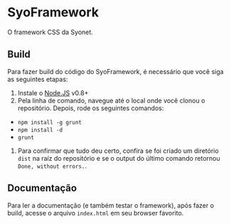 # SyoFramework
O framework CSS da Syonet.

## Build
Para fazer build do código do SyoFramework, é necessário que você siga as seguintes etapas:

1. Instale o [Node.JS](http://nodejs.org/) v0.8+
1. Pela linha de comando, navegue até o local onde você clonou o repositório. Depois, rode os seguintes comandos:
 * `npm install -g grunt`
 * `npm install -d`
 * `grunt`
1. Para confirmar que tudo deu certo, confira se foi criado um diretório `dist` na raíz do repositório e se o output do último comando retornou `Done, without errors.`.

## Documentação
Para ler a documentação (e também testar o framework), após fazer o build, acesse o arquivo `index.html` em seu browser favorito.
